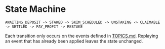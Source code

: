 # State Machine

```
AWAITING_DEPOSIT -> STAKED -> SKIM_SCHEDULED -> UNSTAKING -> CLAIMABLE -> SETTLED -> PAY_PROFIT -> RESTAKE
```

Each transition only occurs on the events defined in [TOPICS.md](TOPICS.md).
Replaying an event that has already been applied leaves the state unchanged.
